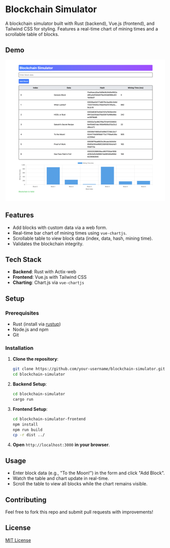 # Blockchain Simulator

A blockchain simulator built with Rust (backend), Vue.js (frontend), and Tailwind CSS for styling. Features a real-time chart of mining times and a scrollable table of blocks.

## Demo

![Blockchain Simulator Screenshot](https://raw.githubusercontent.com/LuxuryTimepiece/blockchain-simulator/refs/heads/main/goodlookingapp.png)

## Features
- Add blocks with custom data via a web form.
- Real-time bar chart of mining times using `vue-chartjs`.
- Scrollable table to view block data (index, data, hash, mining time).
- Validates the blockchain integrity.

## Tech Stack
- **Backend**: Rust with Actix-web
- **Frontend**: Vue.js with Tailwind CSS
- **Charting**: Chart.js via `vue-chartjs`

## Setup

### Prerequisites
- Rust (install via [rustup](https://rustup.rs/))
- Node.js and npm
- Git

### Installation

   1. **Clone the repository**:
      ```bash
      git clone https://github.com/your-username/blockchain-simulator.git
      cd blockchain-simulator
      ```

   2. **Backend Setup**:
      ```bash
      cd blockchain-simulator
      cargo run
      ```

   3. **Frontend Setup**:
      ```bash
      cd blockchain-simulator-frontend
      npm install
      npm run build
      cp -r dist ../
      ```

   4. **Open** `http://localhost:3000` **in your browser**.

   ## Usage
   - Enter block data (e.g., "To the Moon!") in the form and click "Add Block".
   - Watch the table and chart update in real-time.
   - Scroll the table to view all blocks while the chart remains visible.

   ## Contributing
   Feel free to fork this repo and submit pull requests with improvements!

   ## License
   [MIT License](LICENSE)

